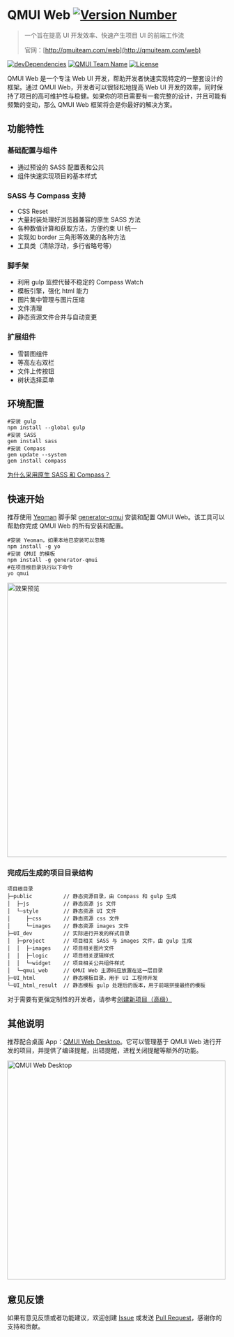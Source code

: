 # QMUI Web [![Version Number](https://img.shields.io/npm/v/generator-qmui.svg?style=flat)](https://github.com/QMUI/qmui_web/ "Version Number")
> 一个旨在提高 UI 开发效率、快速产生项目 UI 的前端工作流
>
> 官网：[http://qmuiteam.com/web](http://qmuiteam.com/web)

[![devDependencies](https://img.shields.io/david/dev/QMUI/qmui_web.svg?style=flat)](https://ci.appveyor.com/project/QMUI/qmui_web "devDependencies") 
[![QMUI Team Name](https://img.shields.io/badge/Team-QMUI-brightgreen.svg?style=flat)](https://github.com/QMUI "QMUI Team") 
[![License](https://img.shields.io/badge/license-MIT-blue.svg?style=flat)](http://opensource.org/licenses/MIT "Feel free to contribute.") 

QMUI Web 是一个专注 Web UI 开发，帮助开发者快速实现特定的一整套设计的框架。通过 QMUI Web，开发者可以很轻松地提高 Web UI 开发的效率，同时保持了项目的高可维护性与稳健。如果你的项目需要有一套完整的设计，并且可能有频繁的变动，那么 QMUI Web 框架将会是你最好的解决方案。

## 功能特性

### 基础配置与组件
* 通过预设的 SASS 配置表和公共
* 组件快速实现项目的基本样式

### SASS 与 Compass 支持
* CSS Reset
* 大量封装处理好浏览器兼容的原生 SASS 方法
* 各种数值计算和获取方法，方便约束 UI 统一
* 实现如 border 三角形等效果的各种方法
* 工具类（清除浮动，多行省略号等）

### 脚手架
* 利用 gulp 监控代替不稳定的 Compass Watch
* 模板引擎，强化 html 能力
* 图片集中管理与图片压缩
* 文件清理
* 静态资源文件合并与自动变更

### 扩展组件
* 雪碧图组件
* 等高左右双栏
* 文件上传按钮
* 树状选择菜单

## 环境配置

```
#安装 gulp
npm install --global gulp
#安装 SASS 
gem install sass
#安装 Compass
gem update --system
gem install compass
```
[为什么采用原生 SASS 和 Compass？](https://github.com/QMUI/qmui_web/wiki/Q&A#%E4%B8%BA%E4%BB%80%E4%B9%88%E9%87%87%E7%94%A8%E5%8E%9F%E7%94%9F-sass-%E5%92%8C-compass)

## 快速开始
推荐使用 [Yeoman](http://yeoman.io/) 脚手架 [generator-qmui](https://github.com/QMUI/generator-qmui) 安装和配置 QMUI Web。该工具可以帮助你完成 QMUI Web 的所有安装和配置。

```
#安装 Yeoman，如果本地已安装可以忽略
npm install -g yo
#安装 QMUI 的模板
npm install -g generator-qmui
#在项目根目录执行以下命令
yo qmui
```
<img src="https://raw.githubusercontent.com/QMUI/qmuidemo_web/master/public/style/images/independent/Generator.gif" width="628" alt="效果预览" />

### 完成后生成的项目目录结构
```
项目根目录
├─public          // 静态资源目录，由 Compass 和 gulp 生成
│  ├─js           // 静态资源 js 文件
│  └─style        // 静态资源 UI 文件
│     ├─css       // 静态资源 css 文件
│     └─images    // 静态资源 images 文件
├─UI_dev          // 实际进行开发的样式目录
│  ├─project      // 项目相关 SASS 与 images 文件，由 gulp 生成
│  │  ├─images    // 项目相关图片文件
│  │  ├─logic     // 项目相关逻辑样式
│  │  └─widget    // 项目相关公共组件样式
│  └─qmui_web     // QMUI Web 主源码应放置在这一层目录
├─UI_html         // 静态模板目录，用于 UI 工程师开发
└─UI_html_result  // 静态模板 gulp 处理后的版本，用于前端拼接最终的模板
```

对于需要有更强定制性的开发者，请参考[创建新项目（高级）](http://qmuiteam.com/web/start.html#qui_createProject)

## 其他说明
推荐配合桌面 App：[QMUI Web Desktop](http://qmuiteam.com/web/app.html)。它可以管理基于 QMUI Web 进行开发的项目，并提供了编译提醒，出错提醒，进程关闭提醒等额外的功能。

<img src="https://raw.githubusercontent.com/QMUI/qmuidemo_web/master/public/style/images/independent/App_2x.png" width="501" alt="QMUI Web Desktop" />

## 意见反馈
如果有意见反馈或者功能建议，欢迎创建 [Issue](https://github.com/QMUI/qmui_web/issues) 或发送 [Pull Request](https://github.com/QMUI/qmui_web/pulls)，感谢你的支持和贡献。
